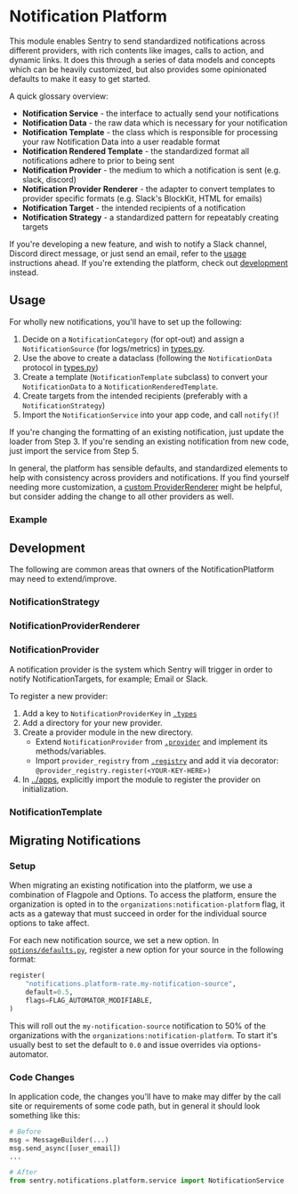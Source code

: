 # Notification Platform

This module enables Sentry to send standardized notifications across different providers, with rich contents
like images, calls to action, and dynamic links. It does this through a series of data models and concepts which can be heavily customized,
but also provides some opinionated defaults to make it easy to get started.

A quick glossary overview:

- **Notification Service** - the interface to actually send your notifications
- **Notification Data** - the raw data which is necessary for your notification
- **Notification Template** - the class which is responsible for processing your raw Notification Data into a user readable format
- **Notification Rendered Template** - the standardized format all notifications adhere to prior to being sent
- **Notification Provider** - the medium to which a notification is sent (e.g. slack, discord)
- **Notification Provider Renderer** - the adapter to convert templates to provider specific formats (e.g. Slack's BlockKit, HTML for emails)
- **Notification Target** - the intended recipients of a notification
- **Notification Strategy** - a standardized pattern for repeatably creating targets

If you're developing a new feature, and wish to notify a Slack channel, Discord direct message, or just send an email,
refer to the [usage](#usage) instructions ahead. If you're extending the platform, check out [development](#development) instead.

## Usage

For wholly new notifications, you'll have to set up the following:

1. Decide on a `NotificationCategory` (for opt-out) and assign a `NotificationSource` (for logs/metrics) in [types.py](./types.py).
2. Use the above to create a dataclass (following the `NotificationData` protocol in [types.py](./types.py))
3. Create a template (`NotificationTemplate` subclass) to convert your `NotificationData` to a `NotificationRenderedTemplate`.
4. Create targets from the intended recipients (preferably with a `NotificationStrategy`)
5. Import the `NotificationService` into your app code, and call `notify()`!

If you're changing the formatting of an existing notification, just update the loader from Step 3.
If you're sending an existing notification from new code, just import the service from Step 5.

In general, the platform has sensible defaults, and standardized elements to help with consistency across providers and notifications.
If you find yourself needing more customization, a [custom ProviderRenderer](#notificationproviderrenderer) might be helpful, but consider adding the change to all other providers as well.

### Example

<!-- TODO(ecosystem): Add example here -->

## Development

The following are common areas that owners of the NotificationPlatform may need to extend/improve.

### NotificationStrategy

<!-- TODO(ecosystem): Add guidance here -->

### NotificationProviderRenderer

<!-- TODO(ecosystem): Add guidance here -->

### NotificationProvider

A notification provider is the system which Sentry will trigger in order to notify NotificationTargets, for example; Email or Slack.

To register a new provider:

1. Add a key to `NotificationProviderKey` in [`.types`](./types.py)
2. Add a directory for your new provider.
3. Create a provider module in the new directory.
   - Extend `NotificationProvider` from [`.provider`](./provider.py) and implement its methods/variables.
   - Import `provider_registry` from [`.registry`](./registry.py) and add it via decorator: `@provider_registry.register(<YOUR-KEY-HERE>)`
4. In [../apps](../apps.py), explicitly import the module to register the provider on initialization.

### NotificationTemplate

<!-- TODO(ecosystem): Add guidance here -->

## Migrating Notifications

### Setup

When migrating an existing notification into the platform, we use a combination of Flagpole and Options. To access the platform, ensure the organization is opted in to the `organizations:notification-platform` flag, it acts as a gateway that must succeed in order for the individual source options to take affect.

For each new notification source, we set a new option. In [`options/defaults.py`](../../../sentry/options/defaults.py), register a new option for your source in the following format:

```python
register(
    "notifications.platform-rate.my-notification-source",
    default=0.5,
    flags=FLAG_AUTOMATOR_MODIFIABLE,
)
```

This will roll out the `my-notification-source` notification to 50% of the organizations with the `organizations:notification-platform`. To start it's usually best to set the default to `0.0` and issue overrides via options-automator.

### Code Changes

In application code, the changes you'll have to make may differ by the call site or requirements of some code path, but in general it should look something like this:

```python
# Before
msg = MessageBuilder(...)
msg.send_async([user_email])
...

# After
from sentry.notifications.platform.service import NotificationService

```
